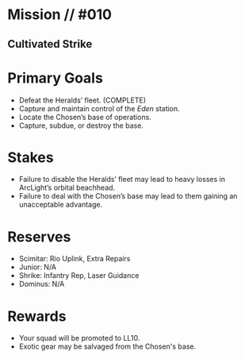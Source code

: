 # Mission // #010
## Cultivated Strike
# Primary Goals
- Defeat the Heralds’ fleet. (COMPLETE)
- Capture and maintain control of the *Eden* station.
- Locate the Chosen’s base of operations.
- Capture, subdue, or destroy the base.

# Stakes
- Failure to disable the Heralds’ fleet may lead to heavy losses in ArcLight’s orbital beachhead.
- Failure to deal with the Chosen’s base may lead to them gaining an unacceptable advantage.

# Reserves
- Scimitar: Rio Uplink, Extra Repairs
- Junior: N/A
- Shrike: Infantry Rep, Laser Guidance
- Dominus: N/A

# Rewards
- Your squad will be promoted to LL10.
- Exotic gear may be salvaged from the Chosen's base.